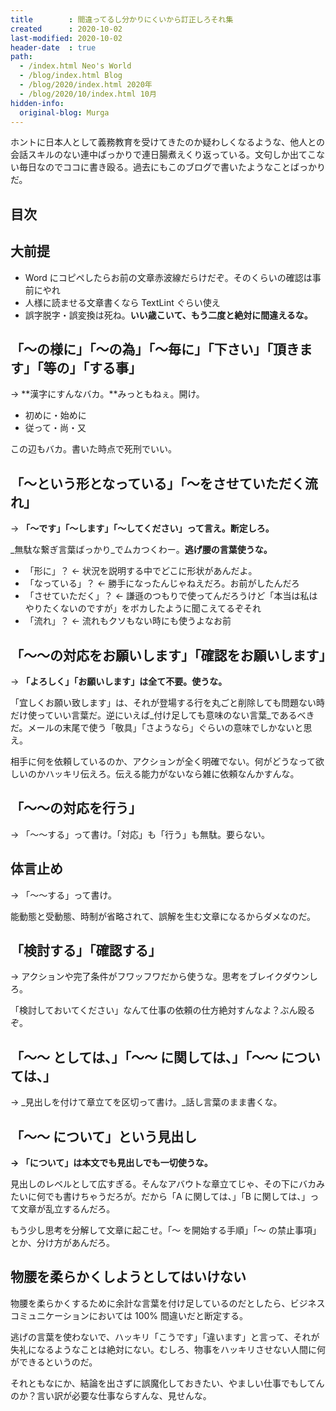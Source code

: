 ```yaml
---
title        : 間違ってるし分かりにくいから訂正しろそれ集
created      : 2020-10-02
last-modified: 2020-10-02
header-date  : true
path:
  - /index.html Neo's World
  - /blog/index.html Blog
  - /blog/2020/index.html 2020年
  - /blog/2020/10/index.html 10月
hidden-info:
  original-blog: Murga
---
```


ホントに日本人として義務教育を受けてきたのか疑わしくなるような、他人との会話スキルのない連中ばっかりで連日腸煮えくり返っている。文句しか出てこない毎日なのでココに書き殴る。過去にもこのブログで書いたようなことばっかりだ。

## 目次

## 大前提

- Word にコピペしたらお前の文章赤波線だらけだぞ。そのくらいの確認は事前にやれ
- 人様に読ませる文章書くなら TextLint ぐらい使え
- 誤字脱字・誤変換は死ね。**いい歳こいて、もう二度と絶対に間違えるな。**

## 「〜の様に」「〜の為」「〜毎に」「下さい」「頂きます」「等の」「する事」

→ **漢字にすんなバカ。**みっともねぇ。開け。

- 初めに・始めに
- 従って・尚・又

この辺もバカ。書いた時点で死刑でいい。

## 「〜という形となっている」「〜をさせていただく流れ」

→ **「〜です」「〜します」「〜してください」って言え。断定しろ。**

_無駄な繋ぎ言葉ばっかり_でムカつくわー。**逃げ腰の言葉使うな。**

- 「形に」？ ← 状況を説明する中でどこに形状があんだよ。
- 「なっている」？ ← 勝手になったんじゃねえだろ。お前がしたんだろ
- 「させていただく」？ ← 謙遜のつもりで使ってんだろうけど「本当は私はやりたくないのですが」をボカしたように聞こえてるぞそれ
- 「流れ」？ ← 流れもクソもない時にも使うよなお前

## 「〜〜の対応をお願いします」「確認をお願いします」

→ **「よろしく」「お願いします」は全て不要。使うな。**

「宜しくお願い致します」は、それが登場する行を丸ごと削除しても問題ない時だけ使っていい言葉だ。逆にいえば_付け足しても意味のない言葉_であるべきだ。メールの末尾で使う「敬具」「さようなら」ぐらいの意味でしかないと思え。

相手に何を依頼しているのか、アクションが全く明確でない。何がどうなって欲しいのかハッキリ伝えろ。伝える能力がないなら雑に依頼なんかすんな。

## 「〜〜の対応を行う」

→ 「〜〜する」って書け。「対応」も「行う」も無駄。要らない。

## 体言止め

→ 「〜〜する」って書け。

能動態と受動態、時制が省略されて、誤解を生む文章になるからダメなのだ。

## 「検討する」「確認する」

→ アクションや完了条件がフワッフワだから使うな。思考をブレイクダウンしろ。

「検討しておいてください」なんて仕事の依頼の仕方絶対すんなよ？ぶん殴るぞ。

## 「〜〜 としては、」「〜〜 に関しては、」「〜〜 については、」

→ _見出しを付けて章立てを区切って書け。_話し言葉のまま書くな。

## 「〜〜 について」という見出し

**→ 「について」は本文でも見出しでも一切使うな。**

見出しのレベルとして広すぎる。そんなアバウトな章立てじゃ、その下にバカみたいに何でも書けちゃうだろが。だから「A に関しては、」「B に関しては、」って文章が乱立するんだろ。

もう少し思考を分解して文章に起こせ。「〜 を開始する手順」「〜 の禁止事項」とか、分け方があんだろ。

## 物腰を柔らかくしようとしてはいけない

物腰を柔らかくするために余計な言葉を付け足しているのだとしたら、ビジネスコミュニケーションにおいては 100% 間違いだと断定する。

逃げの言葉を使わないで、ハッキリ「こうです」「違います」と言って、それが失礼になるようなことは絶対にない。むしろ、物事をハッキリさせない人間に何ができるというのだ。

それともなにか、結論を出さずに誤魔化しておきたい、やましい仕事でもしてんのか？言い訳が必要な仕事ならすんな、見せんな。
